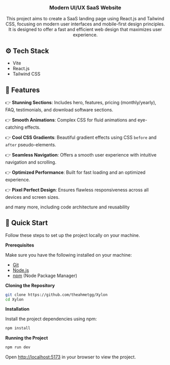 <h3 align="center">Modern UI/UX SaaS Website</h3>

   <div align="center">
    This project aims to create a SaaS landing page using React.js and Tailwind CSS, focusing on modern user interfaces and mobile-first design principles. It is designed to offer a fast and efficient web design that maximizes user experience.</div></div>

## <a>⚙️ Tech Stack</a>

- Vite
- React.js
- Tailwind CSS

## <a>🔋 Features</a>

👉 **Stunning Sections**: Includes hero, features, pricing (monthly/yearly), FAQ, testimonials, and download software sections.

👉 **Smooth Animations**: Complex CSS for fluid animations and eye-catching effects.

👉 **Cool CSS Gradients**: Beautiful gradient effects using CSS `before` and `after` pseudo-elements.

👉 **Seamless Navigation**: Offers a smooth user experience with intuitive navigation and scrolling.

👉 **Optimized Performance**: Built for fast loading and an optimized experience.

👉 **Pixel Perfect Design**: Ensures flawless responsiveness across all devices and screen sizes.

and many more, including code architecture and reusability

## <a>🤸 Quick Start</a>

Follow these steps to set up the project locally on your machine.

**Prerequisites**

Make sure you have the following installed on your machine:

- [Git](https://git-scm.com/)
- [Node.js](https://nodejs.org/en)
- [npm](https://www.npmjs.com/) (Node Package Manager)

**Cloning the Repository**

```bash
git clone https://github.com/theahmetgg/Xylon
cd Xylon
```

**Installation**

Install the project dependencies using npm:

```bash
npm install
```

**Running the Project**

```bash
npm run dev
```

Open [http://localhost:5173](http://localhost:5173) in your browser to view the project.

